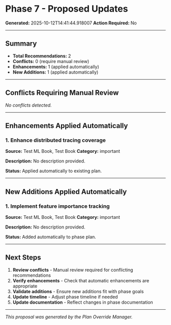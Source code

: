 # Phase 7 - Proposed Updates

**Generated:** 2025-10-12T14:41:44.918007
**Action Required:** No

---

## Summary

- **Total Recommendations:** 2
- **Conflicts:** 0 (require manual review)
- **Enhancements:** 1 (applied automatically)
- **New Additions:** 1 (applied automatically)

---

## Conflicts Requiring Manual Review

*No conflicts detected.*

---

## Enhancements Applied Automatically


### 1. Enhance distributed tracing coverage

**Source:** Test ML Book, Test Book
**Category:** important

**Description:** No description provided.

**Status:** Applied automatically to existing plan.


---

## New Additions Applied Automatically


### 1. Implement feature importance tracking

**Source:** Test ML Book, Test Book
**Category:** important

**Description:** No description provided.

**Status:** Added automatically to phase plan.


---

## Next Steps

1. **Review conflicts** - Manual review required for conflicting recommendations
2. **Verify enhancements** - Check that automatic enhancements are appropriate
3. **Validate additions** - Ensure new additions fit with phase goals
4. **Update timeline** - Adjust phase timeline if needed
5. **Update documentation** - Reflect changes in phase documentation

---

*This proposal was generated by the Plan Override Manager.*
